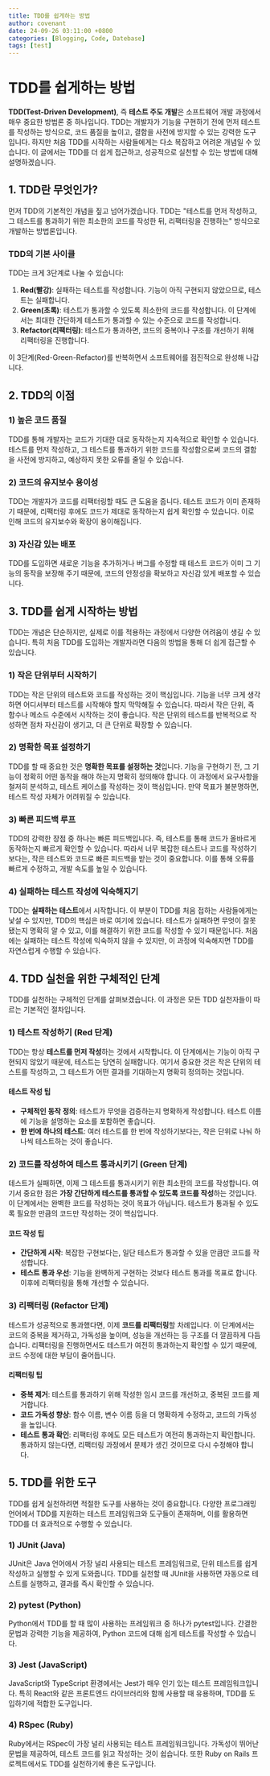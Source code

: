 ```yaml
---
title: TDD를 쉽게하는 방법
author: covenant
date: 24-09-26 03:11:00 +0800
categories: [Blogging, Code, Datebase]
tags: [test]
---
```


# TDD를 쉽게하는 방법

**TDD(Test-Driven Development)**, 즉 **테스트 주도 개발**은 소프트웨어 개발 과정에서 매우 중요한 방법론 중 하나입니다. TDD는 개발자가 기능을 구현하기 전에 먼저 테스트를 작성하는 방식으로, 코드 품질을 높이고, 결함을 사전에 방지할 수 있는 강력한 도구입니다. 하지만 처음 TDD를 시작하는 사람들에게는 다소 복잡하고 어려운 개념일 수 있습니다. 이 글에서는 TDD를 더 쉽게 접근하고, 성공적으로 실천할 수 있는 방법에 대해 설명하겠습니다.

## 1. TDD란 무엇인가?

먼저 TDD의 기본적인 개념을 짚고 넘어가겠습니다. TDD는 "테스트를 먼저 작성하고, 그 테스트를 통과하기 위한 최소한의 코드를 작성한 뒤, 리팩터링을 진행하는" 방식으로 개발하는 방법론입니다.

### TDD의 기본 사이클

TDD는 크게 3단계로 나눌 수 있습니다:

1. **Red(빨강)**: 실패하는 테스트를 작성합니다. 기능이 아직 구현되지 않았으므로, 테스트는 실패합니다.
2. **Green(초록)**: 테스트가 통과할 수 있도록 최소한의 코드를 작성합니다. 이 단계에서는 최대한 간단하게 테스트가 통과할 수 있는 수준으로 코드를 작성합니다.
3. **Refactor(리팩터링)**: 테스트가 통과하면, 코드의 중복이나 구조를 개선하기 위해 리팩터링을 진행합니다.

이 3단계(Red-Green-Refactor)를 반복하면서 소프트웨어를 점진적으로 완성해 나갑니다.

## 2. TDD의 이점

### 1) 높은 코드 품질

TDD를 통해 개발자는 코드가 기대한 대로 동작하는지 지속적으로 확인할 수 있습니다. 테스트를 먼저 작성하고, 그 테스트를 통과하기 위한 코드를 작성함으로써 코드의 결함을 사전에 방지하고, 예상하지 못한 오류를 줄일 수 있습니다.

### 2) 코드의 유지보수 용이성

TDD는 개발자가 코드를 리팩터링할 때도 큰 도움을 줍니다. 테스트 코드가 이미 존재하기 때문에, 리팩터링 후에도 코드가 제대로 동작하는지 쉽게 확인할 수 있습니다. 이로 인해 코드의 유지보수와 확장이 용이해집니다.

### 3) 자신감 있는 배포

TDD를 도입하면 새로운 기능을 추가하거나 버그를 수정할 때 테스트 코드가 이미 그 기능의 동작을 보장해 주기 때문에, 코드의 안정성을 확보하고 자신감 있게 배포할 수 있습니다.

## 3. TDD를 쉽게 시작하는 방법

TDD는 개념은 단순하지만, 실제로 이를 적용하는 과정에서 다양한 어려움이 생길 수 있습니다. 특히 처음 TDD를 도입하는 개발자라면 다음의 방법을 통해 더 쉽게 접근할 수 있습니다.

### 1) 작은 단위부터 시작하기

TDD는 작은 단위의 테스트와 코드를 작성하는 것이 핵심입니다. 기능을 너무 크게 생각하면 어디서부터 테스트를 시작해야 할지 막막해질 수 있습니다. 따라서 작은 단위, 즉 함수나 메소드 수준에서 시작하는 것이 좋습니다. 작은 단위의 테스트를 반복적으로 작성하면 점차 자신감이 생기고, 더 큰 단위로 확장할 수 있습니다.

### 2) 명확한 목표 설정하기

TDD를 할 때 중요한 것은 **명확한 목표를 설정하는 것**입니다. 기능을 구현하기 전, 그 기능이 정확히 어떤 동작을 해야 하는지 명확히 정의해야 합니다. 이 과정에서 요구사항을 철저히 분석하고, 테스트 케이스를 작성하는 것이 핵심입니다. 만약 목표가 불분명하면, 테스트 작성 자체가 어려워질 수 있습니다.

### 3) 빠른 피드백 루프

TDD의 강력한 장점 중 하나는 빠른 피드백입니다. 즉, 테스트를 통해 코드가 올바르게 동작하는지 빠르게 확인할 수 있습니다. 따라서 너무 복잡한 테스트나 코드를 작성하기보다는, 작은 테스트와 코드로 빠른 피드백을 받는 것이 중요합니다. 이를 통해 오류를 빠르게 수정하고, 개발 속도를 높일 수 있습니다.

### 4) 실패하는 테스트 작성에 익숙해지기

TDD는 **실패하는 테스트**에서 시작합니다. 이 부분이 TDD를 처음 접하는 사람들에게는 낯설 수 있지만, TDD의 핵심은 바로 여기에 있습니다. 테스트가 실패하면 무엇이 잘못됐는지 명확히 알 수 있고, 이를 해결하기 위한 코드를 작성할 수 있기 때문입니다. 처음에는 실패하는 테스트 작성에 익숙하지 않을 수 있지만, 이 과정에 익숙해지면 TDD를 자연스럽게 수행할 수 있습니다.

## 4. TDD 실천을 위한 구체적인 단계

TDD를 실천하는 구체적인 단계를 살펴보겠습니다. 이 과정은 모든 TDD 실천자들이 따르는 기본적인 절차입니다.

### 1) 테스트 작성하기 (Red 단계)

TDD는 항상 **테스트를 먼저 작성**하는 것에서 시작합니다. 이 단계에서는 기능이 아직 구현되지 않았기 때문에, 테스트는 당연히 실패합니다. 여기서 중요한 것은 작은 단위의 테스트를 작성하고, 그 테스트가 어떤 결과를 기대하는지 명확히 정의하는 것입니다.

#### 테스트 작성 팁
- **구체적인 동작 정의**: 테스트가 무엇을 검증하는지 명확하게 작성합니다. 테스트 이름에 기능을 설명하는 요소를 포함하면 좋습니다.
- **한 번에 하나의 테스트**: 여러 테스트를 한 번에 작성하기보다는, 작은 단위로 나눠 하나씩 테스트하는 것이 좋습니다.

### 2) 코드를 작성하여 테스트 통과시키기 (Green 단계)

테스트가 실패하면, 이제 그 테스트를 통과시키기 위한 최소한의 코드를 작성합니다. 여기서 중요한 점은 **가장 간단하게 테스트를 통과할 수 있도록 코드를 작성**하는 것입니다. 이 단계에서는 완벽한 코드를 작성하는 것이 목표가 아닙니다. 테스트가 통과될 수 있도록 필요한 만큼의 코드만 작성하는 것이 핵심입니다.

#### 코드 작성 팁
- **간단하게 시작**: 복잡한 구현보다는, 일단 테스트가 통과할 수 있을 만큼만 코드를 작성합니다.
- **테스트 통과 우선**: 기능을 완벽하게 구현하는 것보다 테스트 통과를 목표로 합니다. 이후에 리팩터링을 통해 개선할 수 있습니다.

### 3) 리팩터링 (Refactor 단계)

테스트가 성공적으로 통과했다면, 이제 **코드를 리팩터링**할 차례입니다. 이 단계에서는 코드의 중복을 제거하고, 가독성을 높이며, 성능을 개선하는 등 구조를 더 깔끔하게 다듬습니다. 리팩터링을 진행하면서도 테스트가 여전히 통과하는지 확인할 수 있기 때문에, 코드 수정에 대한 부담이 줄어듭니다.

#### 리팩터링 팁
- **중복 제거**: 테스트를 통과하기 위해 작성한 임시 코드를 개선하고, 중복된 코드를 제거합니다.
- **코드 가독성 향상**: 함수 이름, 변수 이름 등을 더 명확하게 수정하고, 코드의 가독성을 높입니다.
- **테스트 통과 확인**: 리팩터링 후에도 모든 테스트가 여전히 통과하는지 확인합니다. 통과하지 않는다면, 리팩터링 과정에서 문제가 생긴 것이므로 다시 수정해야 합니다.

## 5. TDD를 위한 도구

TDD를 쉽게 실천하려면 적절한 도구를 사용하는 것이 중요합니다. 다양한 프로그래밍 언어에서 TDD를 지원하는 테스트 프레임워크와 도구들이 존재하며, 이를 활용하면 TDD를 더 효과적으로 수행할 수 있습니다.

### 1) JUnit (Java)
JUnit은 Java 언어에서 가장 널리 사용되는 테스트 프레임워크로, 단위 테스트를 쉽게 작성하고 실행할 수 있게 도와줍니다. TDD를 실천할 때 JUnit을 사용하면 자동으로 테스트를 실행하고, 결과를 즉시 확인할 수 있습니다.

### 2) pytest (Python)
Python에서 TDD를 할 때 많이 사용하는 프레임워크 중 하나가 pytest입니다. 간결한 문법과 강력한 기능을 제공하여, Python 코드에 대해 쉽게 테스트를 작성할 수 있습니다.

### 3) Jest (JavaScript)
JavaScript와 TypeScript 환경에서는 Jest가 매우 인기 있는 테스트 프레임워크입니다. 특히 React와 같은 프론트엔드 라이브러리와 함께 사용할 때 유용하며, TDD를 도입하기에 적합한 도구입니다.

### 4) RSpec (Ruby)
Ruby에서는 RSpec이 가장 널리 사용되는 테스트 프레임워크입니다. 가독성이 뛰어난 문법을 제공하여, 테스트 코드를 읽고 작성하는 것이 쉽습니다. 또한 Ruby on Rails 프로젝트에서도 TDD를 실천하기에 좋은 도구입니다.

